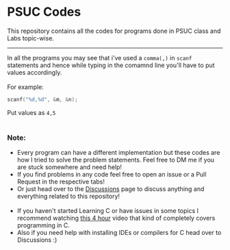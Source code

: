 # PSUC Codes

This repository contains all the codes for programs done in PSUC class and Labs topic-wise.

---

In all the programs you may see that i've used a `comma(,)` in `scanf` statements and hence while typing in the comamnd line you'll have to put values accordingly.
<br><br>
For example:

```c
scanf("%d,%d", &m, &n);
```

Put values as `4,5`
<br><br>

### Note:

-   Every program can have a different implementation but these codes are how I tried to solve the problem statements. Feel free to DM me if you are stuck somewhere and need help!
-   If you find problems in any code feel free to open an issue or a Pull Request in the respective tabs!
-   Or just head over to the [Discussions](https://github.com/aghogwarts/PSUC/discussions) page to discuss anything and everything related to this repository!
    <br><br>
-   If you haven't started Learning C or have issues in some topics I recommend watching [this 4 hour](https://youtu.be/87SH2Cn0s9A) video that kind of completely covers programming in C.
-   Also if you need help with installing IDEs or compilers for C head over to Discussions :)
